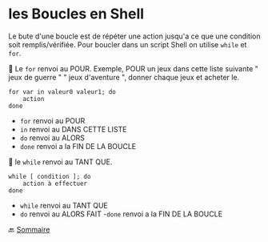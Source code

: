 # les Boucles en Shell

Le bute d'une boucle est de répéter une action jusqu'a ce que une condition soit remplis/vérifiée. Pour boucler dans un script Shell on utilise  `while` et `for`.


:small_red_triangle: Le `for` renvoi au POUR. Exemple, POUR un jeux dans cette liste suivante " jeux de guerre " " jeux d'aventure ", donner chaque jeux et acheter le.
```
for var in valeur0 valeur1; do
    action
done

```
- `for` renvoi au POUR
- `in` renvoi au DANS CETTE LISTE
- `do` renvoi au ALORS
- `done` renvoi a la FIN DE LA BOUCLE

:small_red_triangle: le `while` renvoi au TANT QUE.

```
while [ condition ]; do
    action à effectuer
done

```
- `while` renvoi au TANT QUE
- `do` renvoi au ALORS FAIT
-`done` renvoi a la FIN DE LA BOUCLE


 :back: [Sommaire](https://github.com/nathymellal/SHELL/blob/main/README.md)

